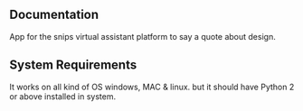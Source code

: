 ## Documentation

App for the snips virtual assistant platform to say a quote about design.

## System Requirements

It works on all kind of OS windows, MAC & linux.
but it should have Python 2 or above installed in system.
